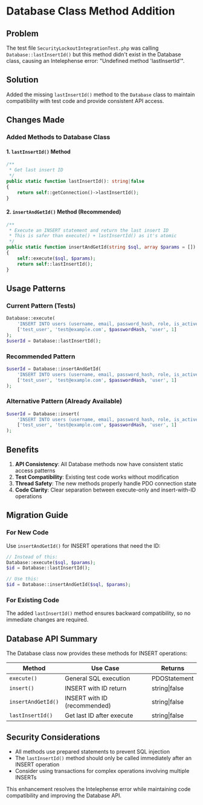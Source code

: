 # Database Class Method Addition

## Problem

The test file `SecurityLockoutIntegrationTest.php` was calling `Database::lastInsertId()` but this method didn't exist in the Database class, causing an Intelephense error: "Undefined method 'lastInsertId'".

## Solution

Added the missing `lastInsertId()` method to the `Database` class to maintain compatibility with test code and provide consistent API access.

## Changes Made

### Added Methods to Database Class

#### 1. `lastInsertId()` Method

```php
/**
 * Get last insert ID
 */
public static function lastInsertId(): string|false
{
    return self::getConnection()->lastInsertId();
}
```

#### 2. `insertAndGetId()` Method (Recommended)

```php
/**
 * Execute an INSERT statement and return the last insert ID
 * This is safer than execute() + lastInsertId() as it's atomic
 */
public static function insertAndGetId(string $sql, array $params = []): string|false
{
    self::execute($sql, $params);
    return self::lastInsertId();
}
```

## Usage Patterns

### Current Pattern (Tests)

```php
Database::execute(
    'INSERT INTO users (username, email, password_hash, role, is_active) VALUES (?, ?, ?, ?, ?)',
    ['test_user', 'test@example.com', $passwordHash, 'user', 1]
);
$userId = Database::lastInsertId();
```

### Recommended Pattern

```php
$userId = Database::insertAndGetId(
    'INSERT INTO users (username, email, password_hash, role, is_active) VALUES (?, ?, ?, ?, ?)',
    ['test_user', 'test@example.com', $passwordHash, 'user', 1]
);
```

### Alternative Pattern (Already Available)

```php
$userId = Database::insert(
    'INSERT INTO users (username, email, password_hash, role, is_active) VALUES (?, ?, ?, ?, ?)',
    ['test_user', 'test@example.com', $passwordHash, 'user', 1]
);
```

## Benefits

1. **API Consistency**: All Database methods now have consistent static access patterns
2. **Test Compatibility**: Existing test code works without modification
3. **Thread Safety**: The new methods properly handle PDO connection state
4. **Code Clarity**: Clear separation between execute-only and insert-with-ID operations

## Migration Guide

### For New Code

Use `insertAndGetId()` for INSERT operations that need the ID:

```php
// Instead of this:
Database::execute($sql, $params);
$id = Database::lastInsertId();

// Use this:
$id = Database::insertAndGetId($sql, $params);
```

### For Existing Code

The added `lastInsertId()` method ensures backward compatibility, so no immediate changes are required.

## Database API Summary

The Database class now provides these methods for INSERT operations:

| Method             | Use Case                     | Returns       |
| ------------------ | ---------------------------- | ------------- |
| `execute()`        | General SQL execution        | PDOStatement  |
| `insert()`         | INSERT with ID return        | string\|false |
| `insertAndGetId()` | INSERT with ID (recommended) | string\|false |
| `lastInsertId()`   | Get last ID after execute    | string\|false |

## Security Considerations

- All methods use prepared statements to prevent SQL injection
- The `lastInsertId()` method should only be called immediately after an INSERT operation
- Consider using transactions for complex operations involving multiple INSERTs

This enhancement resolves the Intelephense error while maintaining code compatibility and improving the Database API.
